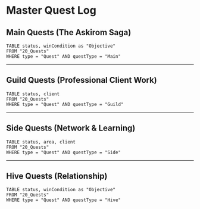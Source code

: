 # Master Quest Log

## Main Quests (The Askirom Saga)

```dataview
TABLE status, winCondition as "Objective"
FROM "20_Quests"
WHERE type = "Quest" AND questType = "Main"
```

---

## Guild Quests (Professional Client Work)

```dataview
TABLE status, client
FROM "20_Quests"
WHERE type = "Quest" AND questType = "Guild"
```

---

## Side Quests (Network & Learning)

```dataview
TABLE status, area, client
FROM "20_Quests"
WHERE type = "Quest" AND questType = "Side"
```

---

## Hive Quests (Relationship)

```dataview
TABLE status, winCondition as "Objective"
FROM "20_Quests"
WHERE type = "Quest" AND questType = "Hive"
```
